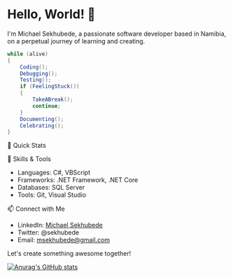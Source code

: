 # Hello, World! 👋

I'm Michael Sekhubede, a passionate software developer based in Namibia, on a perpetual journey of learning and creating.

```csharp
while (alive)
{
    Coding();
    Debugging();
    Testing();
    if (FeelingStuck())
    {
        TakeABreak();
        continue;
    }
    Documenting();
    Celebrating();
}
```

🚀 Quick Stats

💼 Skills & Tools
- Languages: C#, VBScript
- Frameworks: .NET Framework, .NET Core
- Databases: SQL Server
- Tools: Git, Visual Studio

📫 Connect with Me
- LinkedIn: [Michael Sekhubede](https://www.linkedin.com/in/michael-sekhubede/)
- Twitter: @sekhubede
- Email: msekhubede@gmail.com

Let's create something awesome together!

[![Anurag's GitHub stats](https://github-readme-stats.vercel.app/api?username=sekhubede)](https://github.com/anuraghazra/github-readme-stats)
